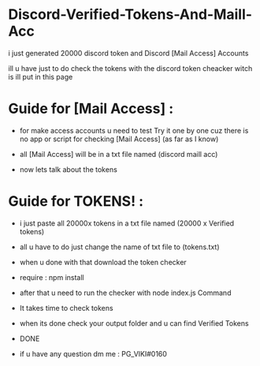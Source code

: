 
# Discord-Verified-Tokens-And-Maill-Acc

i just generated 20000 discord token and Discord [Mail Access] Accounts

ill u have just to do check the tokens with the discord token cheacker witch is ill put in this page

# Guide for [Mail Access] : 

* for make access accounts u need to test Try it one by one cuz there is no app or script for checking [Mail Access]  (as far as I know) 

* all [Mail Access] will be in a txt file named (discord maill acc)

* now lets talk about the tokens 

#  Guide for TOKENS! :

* i just paste all 20000x tokens in a txt file named (20000 x Verified tokens)

* all u have to do just change the name of txt file to (tokens.txt)

* when u done with that download the token checker 

* require : npm install

* after that u need to run the checker with node index.js Command

* It takes time to check tokens

* when its done check your output folder and u can find Verified Tokens

* DONE

* if u have any question dm me : PG_VIKI#0160
